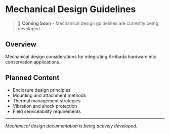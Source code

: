 # Mechanical Design Guidelines

> 🚧 **Coming Soon** - Mechanical design guidelines are currently being developed.

## Overview
Mechanical design considerations for integrating Arribada hardware into conservation applications.

## Planned Content
- Enclosure design principles
- Mounting and attachment methods
- Thermal management strategies
- Vibration and shock protection
- Field serviceability requirements

---
*Mechanical design documentation is being actively developed.*